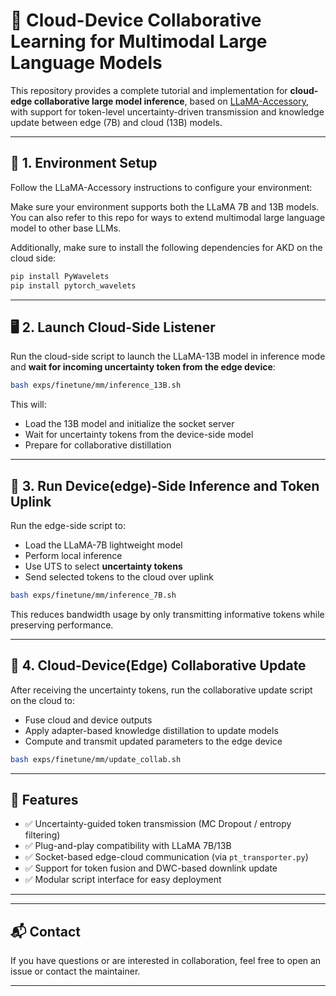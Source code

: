 
# 📡 Cloud-Device Collaborative Learning for Multimodal Large Language Models

This repository provides a complete tutorial and implementation for **cloud-edge collaborative large model inference**, based on [LLaMA-Accessory](https://github.com/Alpha-VLLM/LLaMA2-Accessory), with support for token-level uncertainty-driven transmission and  knowledge update between edge (7B) and cloud (13B) models.

---

## 🔧 1. Environment Setup

Follow the LLaMA-Accessory instructions to configure your environment:

Make sure your environment supports both the LLaMA 7B and 13B models. You can also refer to this repo for ways to extend multimodal large language model to other base LLMs.

Additionally, make sure to install the following dependencies for AKD on the cloud side:

```bash
pip install PyWavelets
pip install pytorch_wavelets
```

---

## 🖥️ 2. Launch Cloud-Side Listener

Run the cloud-side script to launch the LLaMA-13B model in inference mode and **wait for incoming uncertainty token from the edge device**:

```bash
bash exps/finetune/mm/inference_13B.sh
```

This will:
- Load the 13B model and initialize the socket server
- Wait for uncertainty tokens from the device-side model
- Prepare for collaborative distillation

---

## 📱 3. Run Device(edge)-Side Inference and Token Uplink

Run the edge-side script to:
- Load the LLaMA-7B lightweight model
- Perform local inference
- Use UTS to select **uncertainty tokens**
- Send selected tokens to the cloud over uplink

```bash
bash exps/finetune/mm/inference_7B.sh
```

This reduces bandwidth usage by only transmitting informative tokens while preserving performance.

---

## 🔄 4. Cloud-Device(Edge) Collaborative Update

After receiving the uncertainty tokens, run the collaborative update script on the cloud to:
- Fuse cloud and device outputs
- Apply adapter-based knowledge distillation to update models
- Compute and transmit updated parameters to the edge device

```bash
bash exps/finetune/mm/update_collab.sh
```

---

## 🚀 Features

- ✅ Uncertainty-guided token transmission (MC Dropout / entropy filtering)
- ✅ Plug-and-play compatibility with LLaMA 7B/13B
- ✅ Socket-based edge-cloud communication (via `pt_transporter.py`)
- ✅ Support for token fusion and DWC-based downlink update
- ✅ Modular script interface for easy deployment

---



---

## 📬 Contact

If you have questions or are interested in collaboration, feel free to open an issue or contact the maintainer.

---
